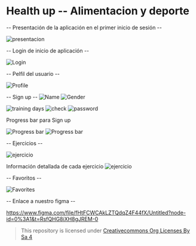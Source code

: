 # Health up -- Alimentacion y deporte

-- Presentación de la aplicación en el primer inicio de sesión --

![presentacion](img/presentacion.jpg)


-- Login de inicio de aplicación --

![Login](img/login.jpg)


-- Pelfil del usuario --

![Profile](img/profile.jpg)


-- Sign up --
![Name](img/name.jpg)   ![Gender](img/gender.jpg)

![training days](img/capable.jpg)   ![check](img/check.jpg)    ![password](img/password.png)

Progress bar para Sign up

![Progress bar](img/progress1.png)  ![Progress bar](img/progress2.png)


-- Ejercicios --

![ejercicio](img/ejercicios.jpg)   

Información detallada de cada ejercicio
![ejercicio](img/ejercicios2.jpg)


-- Favoritos --

![Favorites](img/favorites.jpg)


-- Enlace a nuestro figma --

https://www.figma.com/file/fHtFCWCAkLZTQdqZ4F44fX/Untitled?node-id=0%3A1&t=RsfQHG8iXH8gJREM-0


>This repository is licensed under
>[Creativecommons Org Licenses By Sa 4](http://creativecommons.org/licenses/by-sa/4.0/)
